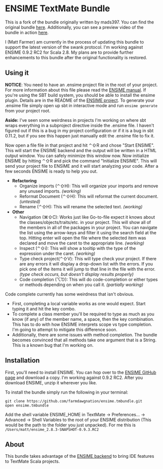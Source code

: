 ENSIME TextMate Bundle
======================

This is a fork of the bundle originally written by mads397. You can find the original bundle [here](https://github.com/mads379/ensime.tmbundle). Additionally, you can see a preview video of the bundle in action [here](http://www.youtube.com/watch?v=sIp-Xt3TvrI).

I (Matt Farmer) am currently in the process of updating this bundle to support the latest version of the swank protocol. I'm working against ENSIME 0.9.2 RC2 for Scala 2.8. My plans
are to provide further enhancements to this bundle after the original functionality is restored.

Using it
--------

**NOTICE**: You need to have an .ensime project file in the root of your project. For more information about this file please read the [ENSIME manual](http://aemon.com/file_dump/ensime_manual.html#tth_sEc3 "ENSIME manual"). If you're using the SBT build system, you should be able to install
the ensime plugin. Details are in the README of the [ENSIME project](https://github.com/aemoncannon/ensime "ENSIME GitHub Page"). To generate your .ensime
file simply open up sbt in interactive mode and run `ensime generate` from your project root.

**Aside:** I've seen some weirdness in projects I'm working on where sbt wraps everything in a subproject directive inside the .ensime file. I haven't figured
out if this is a bug in my project configuration or if it is a bug in sbt 0.11.2, but if you see this happen just manually edit the .ensime file to fix it.

Now open a file file in that project and hit ⌃⇧R and chose "Start ENSIME". This will start the ENSIME backend and the output will be written in a HTML output window. You can safely minimize this window now. Now initialize ENSIME by hitting ⌃⇧R and pick the command "Initialize ENSIME". This will send your project file to ENSIME and it will start analyzing your code. After a few seconds ENSIME is ready to help you out.

- **Refactoring**
  - Organize imports (⌃⇧H): This will organize your imports and remove any unused imports. *(working)*
  - Reformat Document (⌃⇧H): This will reformat the current document. *(untested)*
  - Rename (⌃⇧H): This will rename the selected text. *(working)*
- **Other**
  - Navigation (⌘⇧C): Works just like Go-to-file expect it knows about the classes/objects/traits/etc. in your project. This will show all of the members in all of the packages in your project. You can navigate the list using the arrow-keys and filter it using the search field at the top. Hitting enter will open the file where the selected item was declared and move the caret to the appropriate line. *(working)*
  - Inspect (⌃⇧i): This will show a tooltip with the type of the expression under the caret. *(working)*
  - Type check project(⌃⇧V): This will type check your project. If there are any errors it will display a drop-down list with the errors. If you pick one of the items it will jump to that line in the file with the error. *(type check occurs, but doesn't display results properly)*
  - Code completion (⌥⎋): This will do code-completion or either types or methods depending on when you call it. *(partially working)*

Code complete currently has some weirdness that isn't obvious.

  * First, completing a local variable works as one would expect. Start typing it and hit the key combo.
  * To complete a class member you'll be required to type as much as you know (if any) of the member name, a space, then the key combination. This has to do with how ENSIME interprets scope vs type completion. I'm going to attempt to mitigate this difference soon.
  * Additionally, there are some issues with method completion. The bundle becomes convinced that all methods take one argument that is a String. This is a known bug that I'm working on.


Installation 
------------

First, you'll need to install ENSIME. You can hop over to the [ENSIME GitHub page](https://github.com/aemoncannon/ensime "ENSIME GitHub Page") and download a copy. I'm working
against 0.9.2 RC2. After you download ENSIME, unzip it wherever you like.

To install the bundle simply run the following in your terminal:

<pre><code>git clone https://github.com/farmdawgnation/ensime.tmbundle.git
open ensime.tmbundle</code></pre>

Add the shell variable ENSIME_HOME in TextMate -> Preferences... -> Advanced -> Shell Variables to the root of your ENSIME distribution (This would be the path to the folder you just unpacked). For me this is <code>/Users/matt/ensime_2.8.3-SNAPSHOT-0.9.3.RC2</code>

About
------------

This bundle takes advantage of the [ENSIME backend](https://github.com/aemoncannon/ensime "ENSIME backend") to bring IDE features to TextMate Scala projects.